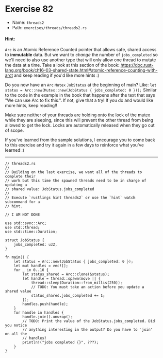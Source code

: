 # Exercise 82

- Name: ```threads2```
- Path: ```exercises/threads/threads2.rs```
#### Hint: 

`Arc` is an Atomic Reference Counted pointer that allows safe, shared access
to **immutable** data. But we want to *change* the number of `jobs_completed`
so we'll need to also use another type that will only allow one thread to
mutate the data at a time. Take a look at this section of the book:
https://doc.rust-lang.org/book/ch16-03-shared-state.html#atomic-reference-counting-with-arct
and keep reading if you'd like more hints :)


Do you now have an `Arc` `Mutex` `JobStatus` at the beginning of main? Like:
`let status = Arc::new(Mutex::new(JobStatus { jobs_completed: 0 }));`
Similar to the code in the example in the book that happens after the text
that says "We can use Arc<T> to fix this.". If not, give that a try! If you
do and would like more hints, keep reading!!


Make sure neither of your threads are holding onto the lock of the mutex
while they are sleeping, since this will prevent the other thread from
being allowed to get the lock. Locks are automatically released when
they go out of scope.

If you've learned from the sample solutions, I encourage you to come
back to this exercise and try it again in a few days to reinforce
what you've learned :)


---



```rust,editable
// threads2.rs
//
// Building on the last exercise, we want all of the threads to complete their
// work but this time the spawned threads need to be in charge of updating a
// shared value: JobStatus.jobs_completed
//
// Execute `rustlings hint threads2` or use the `hint` watch subcommand for a
// hint.

// I AM NOT DONE

use std::sync::Arc;
use std::thread;
use std::time::Duration;

struct JobStatus {
    jobs_completed: u32,
}

fn main() {
    let status = Arc::new(JobStatus { jobs_completed: 0 });
    let mut handles = vec![];
    for _ in 0..10 {
        let status_shared = Arc::clone(&status);
        let handle = thread::spawn(move || {
            thread::sleep(Duration::from_millis(250));
            // TODO: You must take an action before you update a shared value
            status_shared.jobs_completed += 1;
        });
        handles.push(handle);
    }
    for handle in handles {
        handle.join().unwrap();
        // TODO: Print the value of the JobStatus.jobs_completed. Did you notice
        // anything interesting in the output? Do you have to 'join' on all the
        // handles?
        println!("jobs completed {}", ???);
    }
}

```
